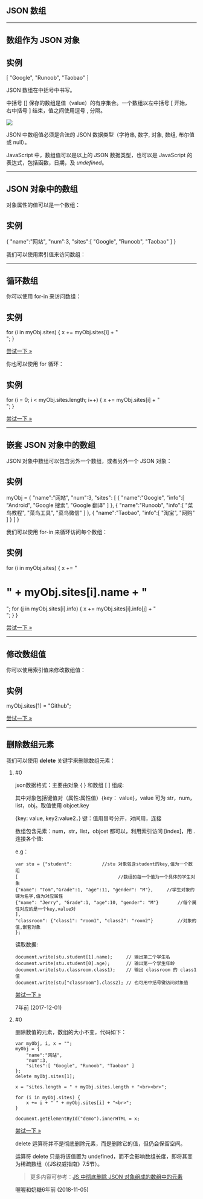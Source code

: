 ## JSON 数组

* * *

## 数组作为 JSON 对象

## 实例

\[ "Google", "Runoob", "Taobao" \]

JSON 数组在中括号中书写。

中括号 \[\] 保存的数组是值（value）的有序集合。一个数组以左中括号 \[ 开始， 右中括号 \] 结束，值之间使用逗号 , 分隔。

![](https://www.runoob.com/wp-content/uploads/2013/09/array.png)

JSON 中数组值必须是合法的 JSON 数据类型（字符串, 数字, 对象, 数组, 布尔值或 null）。

JavaScript 中，数组值可以是以上的 JSON 数据类型，也可以是 JavaScript 的表达式，包括函数，日期，及 *undefined*。

* * *

## JSON 对象中的数组

对象属性的值可以是一个数组：

## 实例

{ "name":"网站", "num":3, "sites":\[ "Google", "Runoob", "Taobao" \] }

我们可以使用索引值来访问数组：

* * *

## 循环数组

你可以使用 for-in 来访问数组：

## 实例

for (i in myObj.sites) { x += myObj.sites\[i\] + "<br>"; }

[尝试一下 »](https://www.runoob.com/try/try.php?filename=tryjson_array_loop_in)

你也可以使用 for 循环：

## 实例

for (i = 0; i < myObj.sites.length; i++) { x += myObj.sites\[i\] + "<br>"; }

[尝试一下 »](https://www.runoob.com/try/try.php?filename=tryjson_array_loop)

* * *

## 嵌套 JSON 对象中的数组

JSON 对象中数组可以包含另外一个数组，或者另外一个 JSON 对象：

## 实例

myObj = { "name":"网站", "num":3, "sites": \[ { "name":"Google", "info":\[ "Android", "Google 搜索", "Google 翻译" \] }, { "name":"Runoob", "info":\[ "菜鸟教程", "菜鸟工具", "菜鸟微信" \] }, { "name":"Taobao", "info":\[ "淘宝", "网购" \] } \] }

我们可以使用 for-in 来循环访问每个数组：

## 实例

for (i in myObj.sites) { x += "<h1>" + myObj.sites\[i\].name + "</h1>"; for (j in myObj.sites\[i\].info) { x += myObj.sites\[i\].info\[j\] + "<br>"; } }

[尝试一下 »](https://www.runoob.com/try/try.php?filename=tryjson_array_nested)

* * *

## 修改数组值

你可以使用索引值来修改数组值：

## 实例

myObj.sites\[1\] = "Github";

[尝试一下 »](https://www.runoob.com/try/try.php?filename=tryjson_array_modify)

* * *

## 删除数组元素

我们可以使用 **delete** 关键字来删除数组元素：

1.  #0
    
    json数据格式：主要由对象 { } 和数组 \[ \] 组成:
    
    其中对象包括键值对（属性:属性值）{key： value}，value 可为 str，num，list，obj。取值使用 objcet.key
    
    {key: value, key2:value2，} 键：值用冒号分开，对间用，连接
    
    数组包含元素：num，str，list，objcet 都可以，利用索引访问 \[index\]，用 . 连接各个值:
    
    e.g：
    
    ```
    var stu = {"student":           //stu 对象包含student的key,值为一个数组
    [                                     //数组的每一个值为一个具体的学生对象
    {"name": "Tom","Grade":1, "age":11, "gender": "M"},     //学生对象的键为名字,值为对应属性
    {"name": "Jerry", "Grade":1, "age":10, "gender": "M"}       //每个属性对应的是一个key,value对
    ],
    "classroom": {"class1": "room1", "class2": "room2"}         //对象的值,嵌套对象
    };
    ```
    
    读取数据:
    
    ```
    document.write(stu.student[1].name);     // 输出第二个学生名
    document.write(stu.student[0].age);      // 输出第一个学生年龄
    document.write(stu.classroom.class1);    // 输出 classroom 的 class1 值
    document.write(stu["classroom"].class2); // 也可用中括号键访问对象值
    ```
    
    [尝试一下 »](https://c.runoob.com/codedemo/5343)
    
    7年前 (2017-12-01)
    
2.  #0
    
    删除数值的元素，数组的大小不变，代码如下：
    
    ```
    var myObj, i, x = "";
    myObj = {
        "name":"网站",
        "num":3,
        "sites":[ "Google", "Runoob", "Taobao" ]
    };
    delete myObj.sites[1];
    
    x = "sites.length = " + myObj.sites.length + "<br><br>";
        
    for (i in myObj.sites) {
        x += i + " " + myObj.sites[i] + "<br>";
    }
    
    document.getElementById("demo").innerHTML = x;
    ```
    
    [尝试一下 »](https://c.runoob.com/codedemo/5444)
    
    delete 运算符并不是彻底删除元素，而是删除它的值，但仍会保留空间。
    
    运算符 delete 只是将该值置为 undefined，而不会影响数组长度，即将其变为稀疏数组（《JS权威指南》7.5节）。
    
    > 更多内容可参考：[JS 中彻底删除 JSON 对象组成的数组中的元素](https://www.runoob.com/w3cnote/js-delete-json-arr.html)
    
    喔喔和奶糖6年前 (2018-11-05)